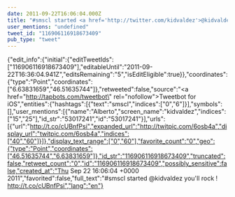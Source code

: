 ```yaml
---
date: 2011-09-22T16:06:04.000Z
title: "#smscl started <a href='http://twitter.com/kidvaldez'>@kidvaldez</a> you'll rock ! http://t.co/cUBnfPsi″"
user_mentions: "undefined"
tweet_id: "116906116918673409"
pub_type: "tweet"
---
```

{"edit_info":{"initial":{"editTweetIds":["116906116918673409"],"editableUntil":"2011-09-22T16:36:04.941Z","editsRemaining":"5","isEditEligible":true}},"coordinates":{"type":"Point","coordinates":["6.63831659","46.51635744"]},"retweeted":false,"source":"<a href=\"http://tapbots.com/tweetbot\" rel=\"nofollow\">Tweetbot for iOS</a>","entities":{"hashtags":[{"text":"smscl","indices":["0","6"]}],"symbols":[],"user_mentions":[{"name":"Alberto","screen_name":"kidvaldez","indices":["15","25"],"id_str":"53017241","id":"53017241"}],"urls":[{"url":"http://t.co/cUBnfPsi","expanded_url":"http://twitpic.com/6osb4a","display_url":"twitpic.com/6osb4a","indices":["40","60"]}]},"display_text_range":["0","60"],"favorite_count":"0","geo":{"type":"Point","coordinates":["46.51635744","6.63831659"]},"id_str":"116906116918673409","truncated":false,"retweet_count":"0","id":"116906116918673409","possibly_sensitive":false,"created_at":"Thu Sep 22 16:06:04 +0000 2011","favorited":false,"full_text":"#smscl started @kidvaldez you'll rock ! http://t.co/cUBnfPsi","lang":"en"}
